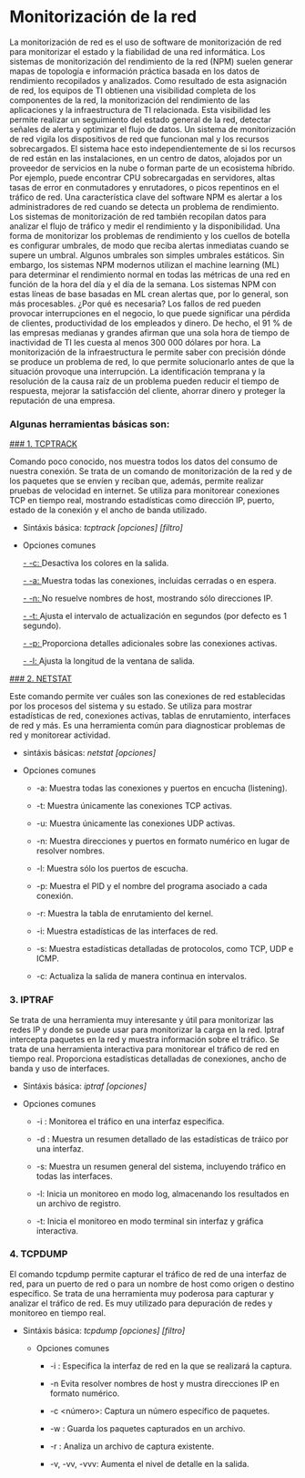 # Monitorización de la red
La monitorización de red es el uso de software de monitorización de red para monitorizar el estado y la fiabilidad de una red informática. Los sistemas de monitorización del rendimiento de la red (NPM) suelen generar mapas de topología e información práctica basada en los datos de rendimiento recopilados y analizados.
Como resultado de esta asignación de red, los equipos de TI obtienen una visibilidad completa de los componentes de la red, la monitorización del rendimiento de las aplicaciones y la infraestructura de TI relacionada. Esta visibilidad les permite realizar un seguimiento del estado general de la red, detectar señales de alerta y optimizar el flujo de datos.
Un sistema de monitorización de red vigila los dispositivos de red que funcionan mal y los recursos sobrecargados. El sistema hace esto independientemente de si los recursos de red están en las instalaciones, en un centro de datos, alojados por un proveedor de servicios en la nube o forman parte de un ecosistema híbrido. Por ejemplo, puede encontrar CPU sobrecargadas en servidores, altas tasas de error en conmutadores y enrutadores, o picos repentinos en el tráfico de red. Una característica clave del software NPM es alertar a los administradores de red cuando se detecta un problema de rendimiento.           
Los sistemas de monitorización de red también recopilan datos para analizar el flujo de tráfico y medir el rendimiento y la disponibilidad. Una forma de monitorizar los problemas de rendimiento y los cuellos de botella es configurar umbrales, de modo que reciba alertas inmediatas cuando se supere un umbral. Algunos umbrales son simples umbrales estáticos. Sin embargo, los sistemas NPM modernos utilizan el machine learning (ML) para determinar el rendimiento normal en todas las métricas de una red en función de la hora del día y el día de la semana. Los sistemas NPM con estas líneas de base basadas en ML crean alertas que, por lo general, son más procesables.
¿Por qué es necesaria?
Los fallos de red pueden provocar interrupciones en el negocio, lo que puede significar una pérdida de clientes, productividad de los empleados y dinero. De hecho, el 91 % de las empresas medianas y grandes afirman que una sola hora de tiempo de inactividad de TI les cuesta al menos 300 000 dólares por hora.
La monitorización de la infraestructura le permite saber con precisión dónde se produce un problema de red, lo que permite solucionarlo antes de que la situación provoque una interrupción. La identificación temprana y la resolución de la causa raíz de un problema pueden reducir el tiempo de respuesta, mejorar la satisfacción del cliente, ahorrar dinero y proteger la reputación de una empresa.

### Algunas herramientas básicas son:

[### 1. TCPTRACK]()

Comando poco conocido, nos muestra todos los datos del consumo de nuestra conexión. Se trata de un comando de monitorización de la red y de los paquetes que se envíen y reciban que, además, permite realizar pruebas de velocidad en internet. Se utiliza para monitorear conexiones TCP en tiempo real, mostrando estadísticas como dirección IP, puerto, estado de la conexión y el ancho de banda utilizado.

  - Sintáxis básica: *tcptrack [opciones] [filtro]*
  - Opciones comunes
    
      [- -c: ]() Desactiva los colores en la salida.
        
      [- -a: ]() Muestra todas las conexiones, incluidas cerradas o en espera.
        
      [- -n: ]() No resuelve nombres de host, mostrando sólo direcciones IP.
        
      [- -t: ]() Ajusta el intervalo de actualización en segundos (por defecto es 1 segundo).
        
      [- -p: ]() Proporciona detalles adicionales sobre las conexiones activas.
        
      [- -l: ]() Ajusta la longitud de la ventana de salida.

[### 2. NETSTAT]()

Este comando permite ver cuáles son las conexiones de red establecidas por los procesos del sistema y su estado. Se utiliza para mostrar estadísticas de red, conexiones activas, tablas de enrutamiento, interfaces de red y más. Es una herramienta común para diagnosticar problemas de red y monitorear actividad.

  - sintáxis básicas: *netstat [opciones]*
  - Opciones comunes
    
      - -a: Muestra todas las conexiones y puertos en encucha (listening).
        
      - -t: Muestra únicamente las conexiones TCP activas.
        
      - -u: Muestra únicamente las conexiones UDP activas.
        
      - -n: Muestra direcciones y puertos en formato numérico en lugar de resolver nombres.
        
      - -l: Muestra sólo los puertos de escucha.
        
      - -p: Muestra el PID y el nombre del programa asociado a cada conexión.
        
      - -r: Muestra la tabla de enrutamiento del kernel.
        
      - -i: Muestra estadísticas de las interfaces de red.
        
      - -s: Muestra estadísticas detalladas de protocolos, como TCP, UDP e ICMP.
        
      - -c: Actualiza la salida de manera continua en intervalos.
        
### 3. IPTRAF

Se trata de una herramienta muy interesante y útil para monitorizar las redes IP y donde se puede usar para monitorizar la carga en la red. Iptraf intercepta paquetes en la red y muestra información sobre el tráfico. Se trata de una herramienta interactiva para monitorear el tráfico de red en tiempo real. Proporciona estadísticas detalladas de conexiones, ancho de banda y uso de interfaces.
  - Sintáxis básica: *iptraf [opciones]*
  - Opciones comunes
    
      - -i <interfaz>: Monitorea el tráfico en una interfaz específica.
        
      - -d <interfaz>: Muestra un resumen detallado de las estadísticas de tráico por una interfaz.
        
      - -s: Muestra un resumen general del sistema, incluyendo tráfico en todas las interfaces.
        
      - -l: Inicia un monitoreo en modo log, almacenando los resultados en un archivo de registro.
        
      - -t: Inicia el monitoreo en modo terminal sin interfaz y gráfica interactiva.

### 4. TCPDUMP

El comando tcpdump permite capturar el tráfico de red de una interfaz de red, para un puerto de red o para un nombre de host como origen o destino específico. Se trata de una herramienta muy poderosa para capturar y analizar el tráfico de red. Es muy utilizado para depuración de redes y monitoreo en tiempo real.

- Sintáxis básica: *tcpdump [opciones] [filtro]*
  - Opciones comunes
    
      - -i <interfaz>: Especifica la interfaz de red en la que se realizará la captura.
        
      - -n Evita resolver nombres de host y mustra direcciones IP en formato numérico.
        
      - -c <número>: Captura un número específico de paquetes.
        
      - -w <archivo>: Guarda los paquetes capturados en un archivo.
        
      - -r <archivo>: Analiza un archivo de captura existente.
        
      - -v, -vv, -vvv: Aumenta el nivel de detalle en la salida.
